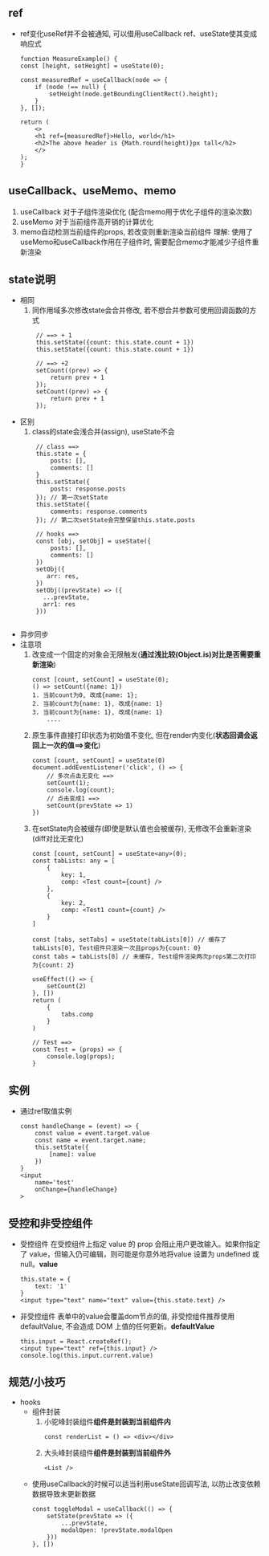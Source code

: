 ## ref 
- ref变化useRef并不会被通知, 可以借用useCallback ref、useState使其变成响应式
    ```
    function MeasureExample() {
    const [height, setHeight] = useState(0);

    const measuredRef = useCallback(node => {
        if (node !== null) {
            setHeight(node.getBoundingClientRect().height);
        }
    }, []);

    return (
        <>
        <h1 ref={measuredRef}>Hello, world</h1>
        <h2>The above header is {Math.round(height)}px tall</h2>
        </>
    );
    }
    ```

## useCallback、useMemo、memo
1. useCallback 对于子组件渲染优化 (配合memo用于优化子组件的渲染次数)
2. useMemo 对于当前组件高开销的计算优化
3. memo自动检测当前组件的props, 若改变则重新渲染当前组件
理解: 使用了useMemo和useCallback作用在子组件时, 需要配合memo才能减少子组件重新渲染

## state说明
- 相同
    1. 同作用域多次修改state会合并修改, 若不想合并参数可使用回调函数的方式
       ```
        // ==> + 1
        this.setState({count: this.state.count + 1})
        this.setState({count: this.state.count + 1})

        // ==> +2
        setCount((prev) => {
            return prev + 1
        });
        setCount((prev) => {
            return prev + 1
        });
       ```
- 区别
    1. class的state会浅合并(assign), useState不会
       ```
        // class ==>
        this.state = {
            posts: [],
            comments: []
        }
        this.setState({
            posts: response.posts
        }); // 第一次setState
        this.setState({
            comments: response.comments
        }); // 第二次setState会完整保留this.state.posts

        // hooks ==>
        const [obj, setObj] = useState({
            posts: [],
            comments: []
        })
        setObj({
           arr: res,
        })
        setObj((prevState) => ({
          ...prevState,
          arr1: res
        }))
        
       ```
- 异步同步
- 注意项
    1. 改变成一个固定的对象会无限触发(**通过浅比较(Object.is)对比是否需要重新渲染**)
        ```
        const [count, setCount] = useState(0);
        () => setCount({name: 1})
        1. 当前count为0, 改成{name: 1};
        2. 当前count为{name: 1}, 改成{name: 1}
        3. 当前count为{name: 1}, 改成{name: 1}
            ....
        ```
    2. 原生事件直接打印状态为初始值不变化, 但在render内变化(**状态回调会返回上一次的值==>变化**)
        ```
        const [count, setCount] = useState(0)
        document.addEventListener('click', () => {
            // 多次点击无变化 ==> 
            setCount(1);
            console.log(count);
            // 点击变成1 ==> 
            setCount(prevState => 1) 
        })
        ```
    3. 在setState内会被缓存(即使是默认值也会被缓存), 无修改不会重新渲染(diff对比无变化)
        ```
        const [count, setCount] = useState<any>(0);
        const tabLists: any = [
            {
                key: 1,
                comp: <Test count={count} />
            },
            {
                key: 2,
                comp: <Test1 count={count} />
            }
        ]

        const [tabs, setTabs] = useState(tabLists[0]) // 缓存了tabLists[0], Test组件只渲染一次且props为{count: 0}
        const tabs = tabLists[0] // 未缓存, Test组件渲染两次props第二次打印为{count: 2}

        useEffect(() => {
            setCount(2)
        }, [])
        return (
            {
                tabs.comp
            }
        )

        // Test ==>
        const Test = (props) => {
            console.log(props);
        }
        ```

## 实例
- 通过ref取值实例
    ```
    const handleChange = (event) => {
        const value = event.target.value
        const name = event.target.name;
        this.setState({
            [name]: value
        })
    }
    <input
        name='test'
        onChange={handleChange}
    >
    ```

## 受控和非受控组件
- 受控组件
在受控组件上指定 value 的 prop 会阻止用户更改输入。如果你指定了 value，但输入仍可编辑，则可能是你意外地将value 设置为 undefined 或 null。**value**
    ```
    this.state = {
        text: '1'
    }
    <input type="text" name="text" value={this.state.text} />
    ```
- 非受控组件
表单中的value会覆盖dom节点的值, 非受控组件推荐使用defaultValue, 不会造成 DOM 上值的任何更新。**defaultValue**
    ```
    this.input = React.createRef();
    <input type="text" ref={this.input} />
    console.log(this.input.current.value)
    ```

## 规范/小技巧
- hooks
    - 组件封装
        1. 小驼峰封装组件**组件是封装到当前组件内**
            ```
            const renderList = () => <div></div>
            ```
        2. 大头峰封装组件**组件是封装到当前组件外**
            ```
            <List />
            ```
    - 使用useCallback的时候可以适当利用useState回调写法, 以防止改变依赖数据导致未更新数据
        ```
        const toggleModal = useCallback(() => {
            setState(prevState => ({
                ...prevState,
                modalOpen: !prevState.modalOpen
            }))
        }, [])
        ```